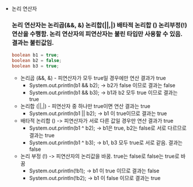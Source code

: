- 논리 연산자

  ### 논리 연산자는 논리곱(&&, &) 논리합(||,|) 배타적 논리합 (**) 논리부정(!) 연산을 수행함. 논리 연산자의 피연산자는 불린 타입만 사용할 수 있음. 결과는 불린값임.**

  ```java
  boolean b1 = true;
  boolean b2 = false;
  boolean b3 = true;
  ```

  - 논리곱 (&&, &) - 피연산자가 모두 true일 경우에만 연산 결과가 true
    - System.out.println(b1 && b2); -> b2가 false 이므로 결과는 false
    - System.out.println(b1 && b3); -> b1과 b2 모두 true 이므로 결과는 true
  - 논리합 (||,|) - 피연산자 중 하나만 true이면 연산 결과는 true
    - System.out.println(b1 || b2); -> b1 이 true이므로 결과는 true
  - 배타적 논리합 () -> 피연산자가 서로 다른 값일 경우만 연산 결과가 true
    - System.out.println(b1 ^ b2); -> b1은 true, b2는 false로 서로 다르므로 결과는 true
    - System.out.println(b1 ^ b3); -> b1, b3 모두 true로 서로 같음. 결과는 false
  - 논리 부정 (!) -> 피연산자의 논리값을 바꿈. true는 false로 false는 true로 바꿈
    - System.out.println(!b1); -> b1 이 true 이므로 결과는 false
    - System.out.println(!b2); -> b1 이 false 이므로 결과는 true